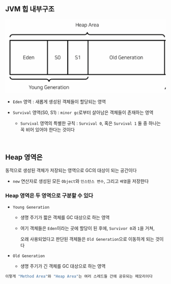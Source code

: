 ## JVM 힙 내부구조



![이미지](/programming/img/입문395.PNG)

- `Eden` 영역 : 새롭게 생성된 객체들이 할당되는 영역

- `Survival` 영역(S0, S1) : `minor gc`로부터 살아남은 객체들이 존재하는 영역
    - `Survival` 영역의 특별한 규칙 : `Survival 0`, 혹은 `Survival 1` 둘 중 하나는 꼭 비어 있어야 한다는 것이다
        

<br/>

## Heap 영역은

동적으로 생성된 객체가 저장되는 영역으로 GC의 대상이 되는 공간이다

- `new` 연산자로 생성된 모든 `Object`와 `인스턴스 변수`, 그리고 `배열`을 저장한다

### Heap 영역은 두 영역으로 구분할 수 있다

- `Young Generation`
    - 생명 주기가 짧은 객체를 GC 대상으로 하는 영역
    
    - 여기 객체들은 `Eden`이라는 곳에 할당이 된 후에, `Survivor 0`과 `1`을 거쳐,
        
         오래 사용되었다고 판단된 객체들은 `Old Generation`으로 이동하게 되는 것이다
        
        
        
- `Old Generation`
    - 생명 주기가 긴 객체를 GC 대상으로 하는 영역

```java
이렇게 "Method Area"와 "Heap Area"는 여러 스레드들 간에 공유되는 메모리이다
```
